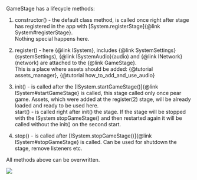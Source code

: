 GameStage has a lifecycle methods:

1. constructor() - the default class method, is called once right after stage has registered in the app with [System.registerStage]{@link System#registerStage}. \
Nothing special happens here.

2. register() - here {@link ISystem}, includes {@link SystemSettings} (systemSettings), {@link ISystemAudio}(audio) and {@link INetwork}(network) are attached to the {@link GameStage}. \
This is a place where assets should be added: {@tutorial assets_manager}, {@tutorial how_to_add_and_use_audio}

3. init() - is called after the [ISystem.startGameStage()]{@link ISystem#startGameStage} is called, this stage called only once pear game. Assets, which were added at the register(2) stage, will be already loaded and ready to be used here. \
   start() - is called right after init() the stage. If the stage will be stopped with the ISystem stopGameStage() and then restarted again it will be called without the init() on the second start.
4. stop() - is called after [ISystem.stopGameStage()]{@link ISystem#stopGameStage}  is called. Can be used for shutdown the stage, remove listeners etc.

All methods above can be overwritten.

 <img src="loading_stages.png">